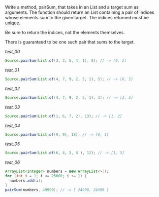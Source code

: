 Write a method, pairSum, that takes in an List and a target sum as arguments. The function should return an List containing a pair of indices whose elements sum to the given target. The indices returned must be unique.

Be sure to return the indices, not the elements themselves.

There is guaranteed to be one such pair that sums to the target.

_test_00_

```java
Source.pairSum(List.of(3, 2, 5, 4, 1), 8); // -> [0, 2]
```

_test_01_

```java
Source.pairSum(List.of(4, 7, 9, 2, 5, 1), 5); // -> [0, 5]
```

_test_02_

```java
Source.pairSum(List.of(4, 7, 9, 2, 5, 1), 3); // -> [3, 5]
```

_test_03_

```java
Source.pairSum(List.of(1, 6, 7, 2), 13); // -> [1, 2]
```

_test_04_

```java
Source.pairSum(List.of(9, 9), 18); // -> [0, 1]
```

_test_05_

```java
Source.pairSum(List.of(6, 4, 2, 8 ), 12); // -> [1, 3]
```

_test_06_

```java
ArrayList<Integer> numbers = new ArrayList<>();
for (int i = 1; i <= 25000; i += 1) {
  numbers.add(i);
}
pairSum(numbers, 49999); // -> [ 24998, 24999 ]

```
